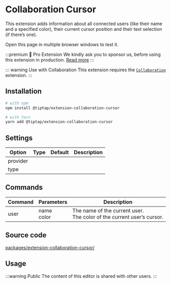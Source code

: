 # Collaboration Cursor
This extension adds information about all connected users (like their name and a specified color), their current cursor position and their text selection (if there’s one).

Open this page in multiple browser windows to test it.

:::premium 💖 Pro Extension
We kindly ask you to sponsor us, before using this extension in production. [Read more](/sponsor)
:::

::: warning Use with Collaboration
This extension requires the [`Collaboration`](/api/extensions/collaboration) extension.
:::

## Installation
```bash
# with npm
npm install @tiptap/extension-collaboration-cursor

# with Yarn
yarn add @tiptap/extension-collaboration-cursor
```

## Settings
| Option   | Type | Default | Description |
| -------- | ---- | ------- | ----------- |
| provider |      |         |             |
| type     |      |         |             |

## Commands
| Command | Parameters    | Description                                                              |
| ------- | ------------- | ------------------------------------------------------------------------ |
| user    | name<br>color | The name of the current user.<br>The color of the current user’s cursor. |

## Source code
[packages/extension-collaboration-cursor/](https://github.com/ueberdosis/tiptap-next/blob/main/packages/extension-collaboration-cursor/)

## Usage
:::warning Public
The content of this editor is shared with other users.
:::
<demo name="Extensions/CollaborationCursor" highlight="11,48-52" />
